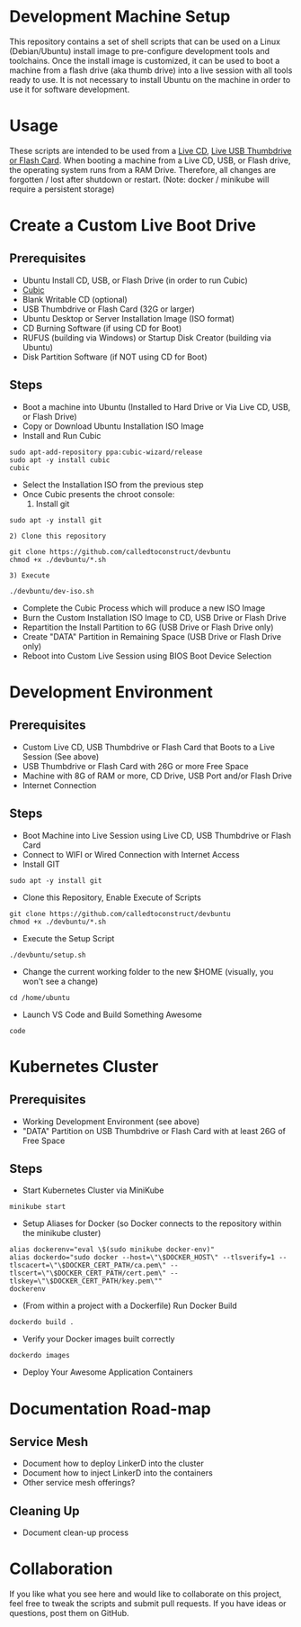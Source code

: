 # Development Machine Setup

This repository contains a set of shell scripts that can be used on a Linux (Debian/Ubuntu) install image to pre-configure development tools and toolchains.  Once the install image is customized, it can be used to boot a machine from a flash drive (aka thumb drive) into a live session with all tools ready to use.  It is not necessary to install Ubuntu on the machine in order to use it for software development.

# Usage

These scripts are intended to be used from a [Live CD](https://help.ubuntu.com/community/LiveCD), [Live USB Thumbdrive or Flash Card](https://tutorials.ubuntu.com/tutorial/tutorial-create-a-usb-stick-on-ubuntu#0).  When booting a machine from a Live CD, USB, or Flash drive, the operating system runs from a RAM Drive.  Therefore, all changes are forgotten / lost after shutdown or restart.  (Note: docker / minikube will require a persistent storage)

# Create a Custom Live Boot Drive

## Prerequisites

- Ubuntu Install CD, USB, or Flash Drive (in order to run Cubic)
- [Cubic](https://launchpad.net/cubic)
- Blank Writable CD (optional)
- USB Thumbdrive or Flash Card (32G or larger)
- Ubuntu Desktop or Server Installation Image (ISO format)
- CD Burning Software (if using CD for Boot)
- RUFUS (building via Windows) or Startup Disk Creator (building via Ubuntu)
- Disk Partition Software (if NOT using CD for Boot)

## Steps

- Boot a machine into Ubuntu (Installed to Hard Drive or Via Live CD, USB, or Flash Drive)
- Copy or Download Ubuntu Installation ISO Image
- Install and Run Cubic
```
sudo apt-add-repository ppa:cubic-wizard/release
sudo apt -y install cubic
cubic
```
- Select the Installation ISO from the previous step
- Once Cubic presents the chroot console:
    1) Install git
```
sudo apt -y install git
```
    2) Clone this repository
```
git clone https://github.com/calledtoconstruct/devbuntu
chmod +x ./devbuntu/*.sh
```
    3) Execute
```
./devbuntu/dev-iso.sh
```
- Complete the Cubic Process which will produce a new ISO Image 
- Burn the Custom Installation ISO Image to CD, USB Drive or Flash Drive
- Repartition the Install Partition to 6G (USB Drive or Flash Drive only)
- Create "DATA" Partition in Remaining Space (USB Drive or Flash Drive only)
- Reboot into Custom Live Session using BIOS Boot Device Selection

# Development Environment

## Prerequisites

- Custom Live CD, USB Thumbdrive or Flash Card that Boots to a Live Session (See above)
- USB Thumbdrive or Flash Card with 26G or more Free Space
- Machine with 8G of RAM or more, CD Drive, USB Port and/or Flash Drive
- Internet Connection

## Steps

- Boot Machine into Live Session using Live CD, USB Thumbdrive or Flash Card
- Connect to WIFI or Wired Connection with Internet Access
- Install GIT
```
sudo apt -y install git
```
- Clone this Repository, Enable Execute of Scripts
```
git clone https://github.com/calledtoconstruct/devbuntu
chmod +x ./devbuntu/*.sh
```
- Execute the Setup Script
```
./devbuntu/setup.sh
```
- Change the current working folder to the new $HOME (visually, you won't see a change)
```
cd /home/ubuntu
```
- Launch VS Code and Build Something Awesome
```
code
```

# Kubernetes Cluster

## Prerequisites

- Working Development Environment (see above)
- "DATA" Partition on USB Thumbdrive or Flash Card with at least 26G of Free Space

## Steps

- Start Kubernetes Cluster via MiniKube
```
minikube start
```
- Setup Aliases for Docker (so Docker connects to the repository within the minikube cluster)
```
alias dockerenv="eval \$(sudo minikube docker-env)"
alias dockerdo="sudo docker --host=\"\$DOCKER_HOST\" --tlsverify=1 --tlscacert=\"\$DOCKER_CERT_PATH/ca.pem\" --tlscert=\"\$DOCKER_CERT_PATH/cert.pem\" --tlskey=\"\$DOCKER_CERT_PATH/key.pem\""
dockerenv
```
- (From within a project with a Dockerfile) Run Docker Build
```
dockerdo build .
```
- Verify your Docker images built correctly
```
dockerdo images
```
- Deploy Your Awesome Application Containers

# Documentation Road-map

## Service Mesh

- Document how to deploy LinkerD into the cluster
- Document how to inject LinkerD into the containers
- Other service mesh offerings?

## Cleaning Up

- Document clean-up process

# Collaboration

If you like what you see here and would like to collaborate on this project, feel free to tweak the scripts and submit pull requests.  If you have ideas or questions, post them on GitHub.
